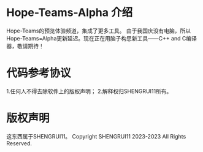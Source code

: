 # Hope-Teams-Alpha 介绍
Hope-Teams的预览体验频道，集成了更多工具。
由于我国庆没有电脑，所以Hope-Teams=Alpha更新延迟。现在正在用脑子构思新工具——C++ and C编译器，敬请期待！

# 代码参考协议
1.任何人不得去除软件上的版权声明；
2.解释权归SHENGRUI11所有。

# 版权声明
这东西属于SHENGRUI11。
Copyright SHENGRUI11 2023-2023 All Rights Reserved.
